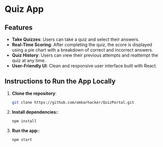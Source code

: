 # Quiz App

## Features

- **Take Quizzes**: Users can take a quiz and select their answers.
- **Real-Time Scoring**: After completing the quiz, the score is displayed using a pie chart with a breakdown of correct and incorrect answers.
- **Quiz History**: Users can view their previous attempts and reattempt the quiz at any time.
- **User-Friendly UI**: Clean and responsive user interface built with React.

## Instructions to Run the App Locally

1. **Clone the repository**:
   ```bash
   git clone https://github.com/omkarhacker/QuizPortal.git

1. **Install dependencies:**:
   ```bash
   npm install


1. **Run the app:**:
   ```bash
   npm start

